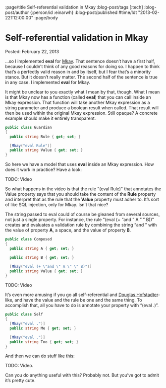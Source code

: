 :page/title Self-referential validation in Mkay
:blog-post/tags [:tech]
:blog-post/author {:person/id :einarwh}
:blog-post/published #time/ldt "2013-02-22T12:00:00"
:page/body

# Self-referential validation in Mkay

Posted: February 22, 2013

...so I implemented **eval** for [Mkay](/blog-posts/mkay-one-validation-attribute-to-rule-them-al/). That sentence doesn’t have a first half, because I couldn’t think of any good reasons for doing so. I happen to think that’s a perfectly valid reason in and by itself, but I fear that’s a minority stance. But it doesn’t really matter. The second half of the sentence is true in any case. I implemented **eval** for Mkay.

It might be unclear to you exactly what I mean by that, though. What I mean is that Mkay now has a function (called **eval**) that you can call inside an Mkay expression. That function will take another Mkay expression as a string parameter and produce a boolean result when called. That result will then be used within the original Mkay expression. Still opaque? A concrete example should make it entirely transparent.

```csharp
public class Guardian
{
  public string Rule { get; set; }

  [Mkay("eval Rule")]
  public string Value { get; set; }
}
```

So here we have a model that uses **eval** inside an Mkay expression. How does it work in practice? Have a look:

TODO: Video

So what happens in the video is that the rule "(eval Rule)" that annotates the Value property says that you should take the content of the **Rule** property and interpret that as the rule that the **Value** property must adher to. It’s sort of like SQL injection, only for Mkay. Isn’t that nice?

The string passed to eval could of course be gleaned from several sources, not just a single property. For instance, the rule "(eval (+ “and ” A ” ” B))" creates and evaluates a validation rule by combining the string “and ” with the value of property **A**, a space, and the value of property **B**.

```csharp
public class Composed
{
  public string A { get; set; }

  public string B { get; set; }

  [Mkay("eval (+ \"and \" A \" \" B)")]
  public string Value { get; set; }
}
```

TODO: Video

It’s even more amusing if you go all self-referential and [Douglas Hofstadter](http://en.wikipedia.org/wiki/Douglas_Hofstadter)-like, and have the value and the rule be one and the same thing. To accomplish that, all you have to do is annotate your property with “(eval .)”.

```csharp
public class Self
{
  [Mkay("eval .")]
  public string Me { get; set; }

  [Mkay("eval .")]
  public string Too { get; set; }
}
```

And then we can do stuff like this:

TODO: Video.

Can you do anything useful with this? Probably not. But you’ve got to admit it’s pretty cute.
